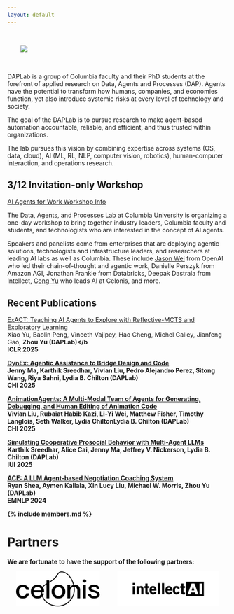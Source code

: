 ```yaml
---
layout: default
---
```


<div class="row">
  <div class="col-12">
    <div class="text-center">
      <img src="{{ '/files/images/daplab_logo_square.png' | relative_url }}" style="max-width:250px; margin:30px">
    </div>
  </div>
</div>  



 
DAPLab is a group of Columbia faculty and their PhD students at the forefront of applied research on Data, Agents and Processes (DAP).
Agents have the potential to transform how humans, companies, and economies function, yet also introduce systemic risks at every level of technology and society.

The goal of the DAPLab is to pursue research to make agent-based automation accountable, reliable, and efficient, and thus trusted within organizations.

The lab pursues this vision by combining expertise across systems (OS, data, cloud), AI (ML, RL, NLP, computer vision, robotics), human-computer interaction, and operations research.


## 3/12 Invitation-only Workshop

<div class="callout-container">
<a class="callout" href="https://daplab.cs.columbia.edu/workshop/index.html">AI Agents for Work Workshop Info</a>
</div>

The Data, Agents, and Processes Lab at Columbia University is organizing a one-day workshop to bring together industry leaders, Columbia faculty and students, and technologists who are interested in the concept of AI agents.

Speakers and panelists come from enterprises that are deploying agentic solutions, technologists and infrastructure leaders, and researchers at leading AI labs as well as Columbia. These include [Jason Wei](https://www.linkedin.com/in/jason-wei-5a7323b0/) from OpenAI who led their chain-of-thought and agentic work, Danielle Perszyk from Amazon AGI, Jonathan Frankle from Databricks, Deepak Dastrala from Intellect, [Cong Yu](https://www.linkedin.com/in/congyu) who leads AI at Celonis, and more.

## Recent Publications


[ExACT: Teaching AI Agents to Explore with Reflective-MCTS and Exploratory Learning](https://agent-e3.github.io/ExACT/)<br>
Xiao Yu, Baolin Peng, Vineeth Vajipey, Hao Cheng, Michel Galley, Jianfeng Gao,  <b>Zhou Yu (DAPLab)</b <br>
ICLR 2025

[DynEx: Agentic Assistance to Bridge Design and Code](https://arxiv.org/abs/2410.00400)<br>
Jenny Ma, Karthik Sreedhar, Vivian Liu, Pedro Alejandro Perez, Sitong Wang, Riya Sahni, <b>Lydia B. Chilton (DAPLab)</b><br>
CHI 2025

[AnimationAgents: A Multi-Modal Team of Agents for Generating, Debugging, and Human Editing of Animation Code](https://vivian-liu.com/#/logomotion)<br>
Vivian Liu, Rubaiat Habib Kazi, Li-Yi Wei, Matthew Fisher, Timothy Langlois, Seth Walker, Lydia Chilton<b>Lydia B. Chilton (DAPLab)</b><br>
CHI 2025


[Simulating Cooperative Prosocial Behavior with Multi-Agent LLMs](https://arxiv.org/abs/2502.12504)<br>
Karthik Sreedhar, Alice Cai, Jenny Ma, Jeffrey V. Nickerson, <b>Lydia B. Chilton (DAPLab)</b><br>
IUI 2025



[ACE: A LLM Agent-based Negotiation Coaching System](https://arxiv.org/abs/2410.01555)<br>
Ryan Shea, Aymen Kallala, Xin Lucy Liu, Michael W. Morris, <b>Zhou Yu (DAPLab)</b> <br>
EMNLP 2024


{% include members.md %}



# Partners

We are fortunate to have the support of the following partners:


<div style="display: flex; justify-content: center; align-items: center; gap: 40px;">
  <img src="files/images/partner-celonis.svg" alt="Celonis" style="height: 80px;">
  <img src="files/images/partner-intellect.svg" alt="Intellect" style="height: 80px;">
</div>


